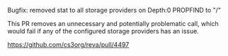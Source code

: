 Bugfix: removed stat to all storage providers on Depth:0 PROPFIND to "/"

This PR removes an unnecessary and potentially problematic call, which would
fail if any of the configured storage providers has an issue.

https://github.com/cs3org/reva/pull/4497
